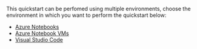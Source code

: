 This quickstart can be perfomed using multiple environments, choose the environment in which you want to perform the quickstart below:

- [Azure Notebooks](./azure-notebooks/README.md)
- [Azure Notebook VMs](./azure-notebook-vm/README.md)
- [Visual Studio Code](./visual-studio-code/README.md)
